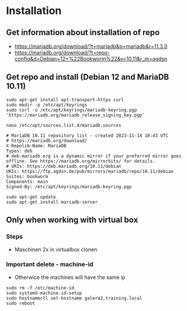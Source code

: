 # Installation

## Get information about installation of repo 

  * https://mariadb.org/download/?t=mariadb&p=mariadb&r=11.3.0
  * https://mariadb.org/download/?t=repo-config&d=Debian+12+%22Bookworm%22&v=10.11&r_m=agdsn


## Get repo and install (Debian 12 and MariaDB 10.11) 

```
sudo apt-get install apt-transport-https curl
sudo mkdir -p /etc/apt/keyrings
sudo curl -o /etc/apt/keyrings/mariadb-keyring.pgp 'https://mariadb.org/mariadb_release_signing_key.pgp'
```

```
nano /etc/apt/sources.list.d/mariadb.sources
```

```
# MariaDB 10.11 repository list - created 2023-11-14 10:43 UTC
# https://mariadb.org/download/
X-Repolib-Name: MariaDB
Types: deb
# deb.mariadb.org is a dynamic mirror if your preferred mirror goes offline. See https://mariadb.org/mirrorbits/ for details.
# URIs: https://deb.mariadb.org/10.11/debian
URIs: https://ftp.agdsn.de/pub/mirrors/mariadb/repo/10.11/debian
Suites: bookworm
Components: main
Signed-By: /etc/apt/keyrings/mariadb-keyring.pgp
```

```
sudo apt-get update
sudo apt-get install mariadb-server
```

## Only when working with virtual box 

### Steps 

  * Maschinen 2x in virtualbox clonen 

###  Important delete -  machine-id 

  *  Otherwice the machines will have the same ip 

```
sudo rm -f /etc/machine-id 
sudo systemd-machine-id-setup
sudo hostnamectl set-hostname galera2.training.local
sudo reboot 
```

  
